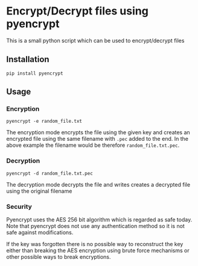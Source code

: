 # Encrypt/Decrypt files using pyencrypt

This is a small python script which can be used to encrypt/decrypt files

## Installation

    pip install pyencrypt


## Usage

### Encryption

    pyencrypt -e random_file.txt

The encryption mode encrypts the file using the given key and creates an encrypted file using the same filename with `.pec` added to the end. In the above example the filename would be therefore `random_file.txt.pec`.

### Decryption

    pyencrypt -d random_file.txt.pec

The decryption mode decrypts the file and writes creates a decrypted file using the original filename

### Security

Pyencrypt uses the AES 256 bit algorithm which is regarded as safe today. Note that pyencrypt does not use any authentication method so it is not safe against modifications.

If the key was forgotten there is no possible way to reconstruct the key either than breaking the AES encryption using brute force mechanisms or other possible ways to break encryptions.
